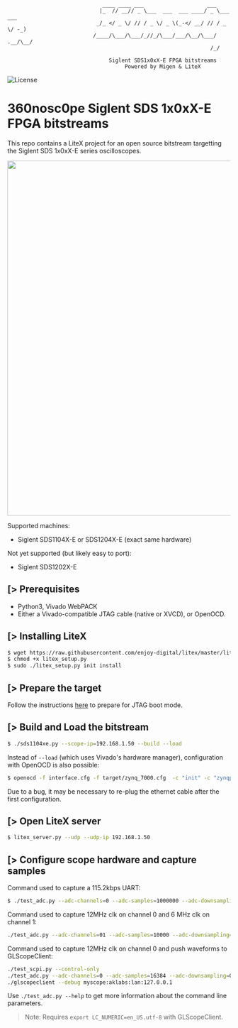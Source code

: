 ```
                              ____ ____ ___                    ___
                             |_  // __// _ \___  ___  ___ ____/ _ \___  ___
                            _/_ </ _ \/ // / _ \/ _ \(_-</ __/ // / _ \/ -_)
                           /____/\___/\___/_//_/\___/___/\__/\___/ .__/\__/
                                                                /_/

                                Siglent SDS1x0xX-E FPGA bitstreams
                                     Powered by Migen & LiteX
```

![License](https://img.shields.io/badge/License-BSD%202--Clause-orange.svg)


360nosc0pe Siglent SDS 1x0xX-E FPGA bitstreams
==============================================

This repo contains a LiteX project for an open source bitstream targetting the Siglent SDS 1x0xX-E series oscilloscopes.

<p align="center"><img src="https://user-images.githubusercontent.com/1450143/120784644-9856f280-c52c-11eb-8d99-1ec916dea836.png" width="800"></p>

Supported machines:
* Siglent SDS1104X-E or SDS1204X-E (exact same hardware)

Not yet supported (but likely easy to port):
* Siglent SDS1202X-E

[> Prerequisites
----------------
- Python3, Vivado WebPACK
- Either a Vivado-compatible JTAG cable (native or XVCD), or OpenOCD.

[> Installing LiteX
-------------------
```sh
$ wget https://raw.githubusercontent.com/enjoy-digital/litex/master/litex_setup.py
$ chmod +x litex_setup.py
$ sudo ./litex_setup.py init install
```

[> Prepare the target
---------------------

Follow the instructions [here](https://github.com/360nosc0pe/siglent_hardware/tree/master/sds1104xe) to
prepare for JTAG boot mode.

[> Build and Load the bitstream
--------------------------------
```sh
$ ./sds1104xe.py --scope-ip=192.168.1.50 --build --load
```

Instead of `--load` (which uses Vivado's hardware manager), configuration with OpenOCD is also possible:
```sh
$ openocd -f interface.cfg -f target/zynq_7000.cfg  -c "init" -c "zynqpl_program zynq_pl.bs" -c "pld load 0 sds1104xe.bit" -c "exit"
```

Due to a bug, it may be necessary to re-plug the ethernet cable after the
first configuration.

[> Open LiteX server
--------------------
```sh
$ litex_server.py --udp --udp-ip 192.168.1.50
```

[> Configure scope hardware and capture samples
-----------
Command used to capture a 115.2kbps UART:
```sh
$ ./test_adc.py --adc-channels=0 --adc-samples=1000000 --adc-downsampling=256 --afe-range=5.0 --afe-center --plot --dump=dump.csv

```
Command used to capture 12MHz clk on channel 0 and 6 MHz clk on channel 1:
```sh
./test_adc.py --adc-channels=01 --adc-samples=10000 --adc-downsampling=0 --afe-range=5.0 --afe-center --plot --dump=dump.csv
```

Command used to capture 12MHz clk on channel 0 and push waveforms to GLScopeClient:
```sh
./test_scpi.py --control-only
./test_adc.py --adc-channels=0 --adc-samples=16384 --adc-downsampling=0 --afe-range=5.0 --afe-center --glscopeclient
./glscopeclient --debug myscope:aklabs:lan:127.0.0.1
```


Use `./test_adc.py --help` to get more information about the command line parameters.

> Note: Requires `export LC_NUMERIC=en_US.utf-8` with GLScopeClient.